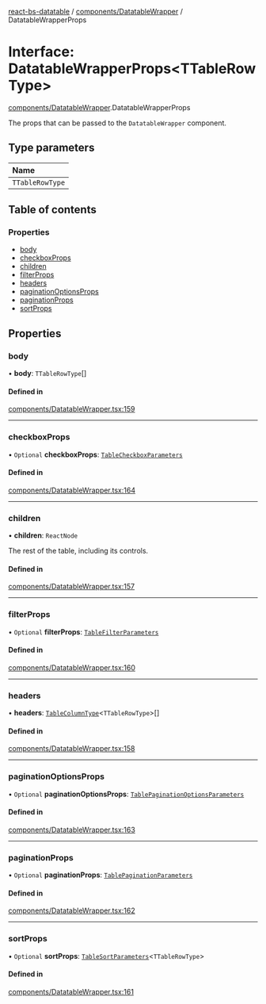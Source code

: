 [react-bs-datatable](../README.md) / [components/DatatableWrapper](../modules/components_DatatableWrapper.md) / DatatableWrapperProps

# Interface: DatatableWrapperProps<TTableRowType\>

[components/DatatableWrapper](../modules/components_DatatableWrapper.md).DatatableWrapperProps

The props that can be passed to the `DatatableWrapper` component.

## Type parameters

| Name |
| :------ |
| `TTableRowType` |

## Table of contents

### Properties

- [body](components_DatatableWrapper.DatatableWrapperProps.md#body)
- [checkboxProps](components_DatatableWrapper.DatatableWrapperProps.md#checkboxprops)
- [children](components_DatatableWrapper.DatatableWrapperProps.md#children)
- [filterProps](components_DatatableWrapper.DatatableWrapperProps.md#filterprops)
- [headers](components_DatatableWrapper.DatatableWrapperProps.md#headers)
- [paginationOptionsProps](components_DatatableWrapper.DatatableWrapperProps.md#paginationoptionsprops)
- [paginationProps](components_DatatableWrapper.DatatableWrapperProps.md#paginationprops)
- [sortProps](components_DatatableWrapper.DatatableWrapperProps.md#sortprops)

## Properties

### body

• **body**: `TTableRowType`[]

#### Defined in

[components/DatatableWrapper.tsx:159](https://github.com/imballinst/react-bs-datatable/blob/368da29/src/components/DatatableWrapper.tsx#L159)

___

### checkboxProps

• `Optional` **checkboxProps**: [`TableCheckboxParameters`](components_DatatableWrapper.TableCheckboxParameters.md)

#### Defined in

[components/DatatableWrapper.tsx:164](https://github.com/imballinst/react-bs-datatable/blob/368da29/src/components/DatatableWrapper.tsx#L164)

___

### children

• **children**: `ReactNode`

The rest of the table, including its controls.

#### Defined in

[components/DatatableWrapper.tsx:157](https://github.com/imballinst/react-bs-datatable/blob/368da29/src/components/DatatableWrapper.tsx#L157)

___

### filterProps

• `Optional` **filterProps**: [`TableFilterParameters`](components_DatatableWrapper.TableFilterParameters.md)

#### Defined in

[components/DatatableWrapper.tsx:160](https://github.com/imballinst/react-bs-datatable/blob/368da29/src/components/DatatableWrapper.tsx#L160)

___

### headers

• **headers**: [`TableColumnType`](helpers_types.TableColumnType.md)<`TTableRowType`\>[]

#### Defined in

[components/DatatableWrapper.tsx:158](https://github.com/imballinst/react-bs-datatable/blob/368da29/src/components/DatatableWrapper.tsx#L158)

___

### paginationOptionsProps

• `Optional` **paginationOptionsProps**: [`TablePaginationOptionsParameters`](components_DatatableWrapper.TablePaginationOptionsParameters.md)

#### Defined in

[components/DatatableWrapper.tsx:163](https://github.com/imballinst/react-bs-datatable/blob/368da29/src/components/DatatableWrapper.tsx#L163)

___

### paginationProps

• `Optional` **paginationProps**: [`TablePaginationParameters`](components_DatatableWrapper.TablePaginationParameters.md)

#### Defined in

[components/DatatableWrapper.tsx:162](https://github.com/imballinst/react-bs-datatable/blob/368da29/src/components/DatatableWrapper.tsx#L162)

___

### sortProps

• `Optional` **sortProps**: [`TableSortParameters`](components_DatatableWrapper.TableSortParameters.md)<`TTableRowType`\>

#### Defined in

[components/DatatableWrapper.tsx:161](https://github.com/imballinst/react-bs-datatable/blob/368da29/src/components/DatatableWrapper.tsx#L161)
